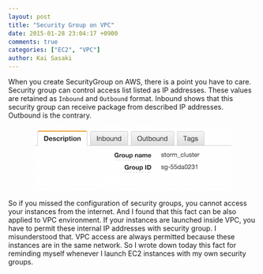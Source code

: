 ```yaml
---
layout: post
title: "Security Group on VPC"
date: 2015-01-28 23:04:17 +0900
comments: true
categories: ["EC2", "VPC"]
author: Kai Sasaki
---
```


When you create SecurityGroup on AWS, there is a point you have to care. Security group can control access list
listed as IP addresses. These values are retained as `Inbound` and `Outbound` format. Inbound shows that this security group
can receive package from described IP addresses. Outbound is the contrary.

<div style="text-align:center">
<img src="/images/posts/2015-01-28-ec2-security-group/dashboard.png" />
</div>

<!-- more -->

So if you missed the configuration of security groups, you cannot access your instances from the internet. And I found that this fact can be also applied to VPC environment.
If your instances are launched inside VPC, you have to permit these internal IP addresses with security group. I misunderstood
that. VPC access are always permitted because these instances are in the same network. So I wrote down today this fact for reminding myself whenever I launch EC2 instances with my own security groups.
